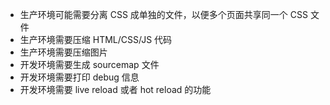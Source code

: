 * 生产环境可能需要分离 CSS 成单独的文件，以便多个页面共享同一个 CSS 文件
* 生产环境需要压缩 HTML/CSS/JS 代码
* 生产环境需要压缩图片
* 开发环境需要生成 sourcemap 文件
* 开发环境需要打印 debug 信息
* 开发环境需要 live reload 或者 hot reload 的功能